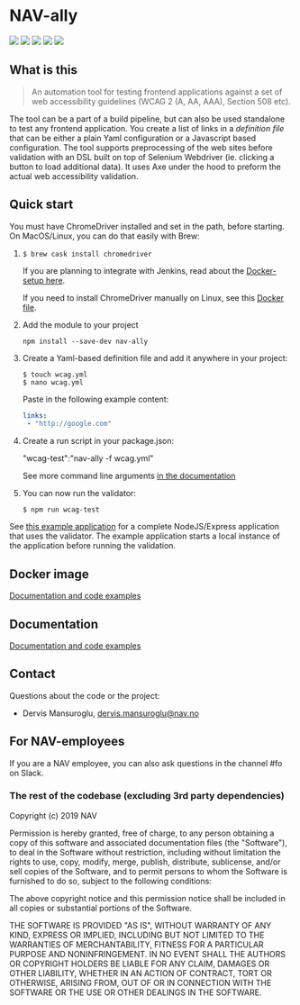 # NAV-ally

![](https://img.shields.io/docker/pulls/navikt/nav-ally.svg)
![](https://img.shields.io/npm/dw/nav-ally.svg?label=npm-downloads)
![](https://img.shields.io/npm/v/nav-ally.svg?label=npm-version)
![](https://img.shields.io/npm/l/nav-ally.svg)
![](https://img.shields.io/snyk/vulnerabilities/npm/nav-ally.svg)

## What is this

> An automation tool for testing frontend applications against a set of web accessibility guidelines (WCAG 2 (A, AA, AAA), Section 508 etc).

The tool can be a part of a build pipeline, but can also be used standalone to test any frontend application. You create a list of links in a *definition file* that can
 be either a plain Yaml configuration or a Javascript based configuration. The tool supports preprocessing of the web sites before validation with an DSL built on top of Selenium Webdriver (ie.
 clicking a button to load additional data). It uses Axe under the hood to preform the actual web accessibility validation.
<br />

## <a id="quick_start"> Quick start

You must have ChromeDriver installed and set in the path, before starting. On MacOS/Linux, you can do that easily with Brew:

1. `$ brew cask install chromedriver`

    If you are planning to integrate with Jenkins, read about the [Docker-setup here](docker/README.md).
    
    If you need to install ChromeDriver manually on Linux, see this [Docker file](docker/Dockerfile).

2. Add the module to your project

    `npm install --save-dev nav-ally`

3. Create a Yaml-based definition file and add it anywhere in your project:

    ```
    $ touch wcag.yml
    $ nano wcag.yml
    ```

    Paste in the following example content:
    
    ```yaml
    links:
     - "http://google.com"
    ```

4. Create a run script in your package.json:

    "wcag-test":"nav-ally -f wcag.yml"

    See more command line arguments [in the documentation](documentation.md#cli)  

5. You can now run the validator:

    `$ npm run wcag-test`

See [this example application](https://github.com/dervism/carparkjs) for a complete NodeJS/Express application that uses the validator. The example application starts a local instance of the application before running the validation.

## Docker image

[Documentation and code examples](docker/README.md)  

## Documentation

[Documentation and code examples](documentation.md)  

## Contact

Questions about the code or the project:

* Dervis Mansuroglu, dervis.mansuroglu@nav.no

## For NAV-employees

If you are a NAV employee, you can also ask questions in the channel #fo on Slack.

### The rest of the codebase (excluding 3rd party dependencies)
Copyright (c) 2019 NAV

Permission is hereby granted, free of charge, to any person obtaining a copy of this software and associated documentation files (the "Software"), to deal in the Software without restriction, including without limitation the rights to use, copy, modify, merge, publish, distribute, sublicense, and/or sell copies of the Software, and to permit persons to whom the Software is furnished to do so, subject to the following conditions:

The above copyright notice and this permission notice shall be included in all copies or substantial portions of the Software.

THE SOFTWARE IS PROVIDED "AS IS", WITHOUT WARRANTY OF ANY KIND, EXPRESS OR IMPLIED, INCLUDING BUT NOT LIMITED TO THE WARRANTIES OF MERCHANTABILITY, FITNESS FOR A PARTICULAR PURPOSE AND NONINFRINGEMENT. IN NO EVENT SHALL THE AUTHORS OR COPYRIGHT HOLDERS BE LIABLE FOR ANY CLAIM, DAMAGES OR OTHER LIABILITY, WHETHER IN AN ACTION OF CONTRACT, TORT OR OTHERWISE, ARISING FROM, OUT OF OR IN CONNECTION WITH THE SOFTWARE OR THE USE OR OTHER DEALINGS IN THE SOFTWARE.
